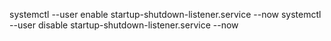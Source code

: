 


systemctl --user enable startup-shutdown-listener.service --now
systemctl --user disable startup-shutdown-listener.service --now
